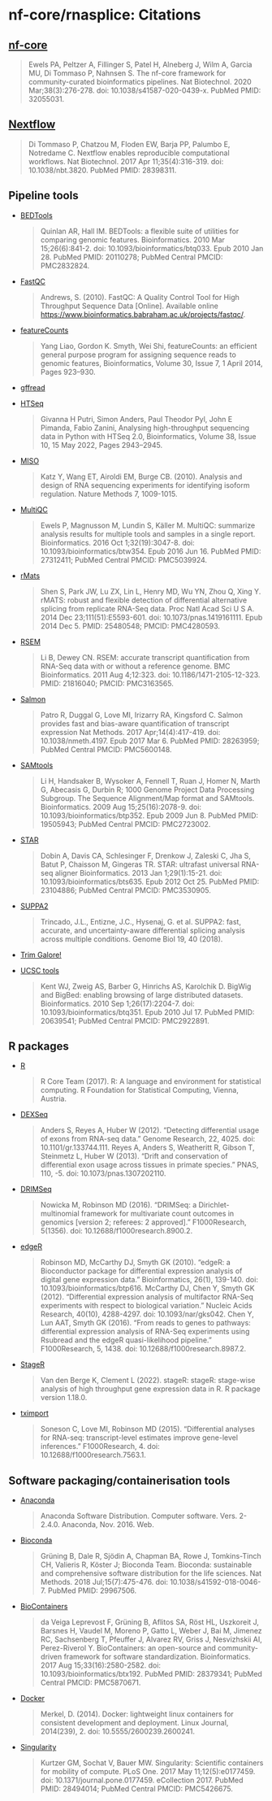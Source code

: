 # nf-core/rnasplice: Citations

## [nf-core](https://pubmed.ncbi.nlm.nih.gov/32055031/)

> Ewels PA, Peltzer A, Fillinger S, Patel H, Alneberg J, Wilm A, Garcia MU, Di Tommaso P, Nahnsen S. The nf-core framework for community-curated bioinformatics pipelines. Nat Biotechnol. 2020 Mar;38(3):276-278. doi: 10.1038/s41587-020-0439-x. PubMed PMID: 32055031.

## [Nextflow](https://pubmed.ncbi.nlm.nih.gov/28398311/)

> Di Tommaso P, Chatzou M, Floden EW, Barja PP, Palumbo E, Notredame C. Nextflow enables reproducible computational workflows. Nat Biotechnol. 2017 Apr 11;35(4):316-319. doi: 10.1038/nbt.3820. PubMed PMID: 28398311.

## Pipeline tools

- [BEDTools](https://pubmed.ncbi.nlm.nih.gov/20110278/)

  > Quinlan AR, Hall IM. BEDTools: a flexible suite of utilities for comparing genomic features. Bioinformatics. 2010 Mar 15;26(6):841-2. doi: 10.1093/bioinformatics/btq033. Epub 2010 Jan 28. PubMed PMID: 20110278; PubMed Central PMCID: PMC2832824.

- [FastQC](https://www.bioinformatics.babraham.ac.uk/projects/fastqc/)

  > Andrews, S. (2010). FastQC: A Quality Control Tool for High Throughput Sequence Data [Online]. Available online https://www.bioinformatics.babraham.ac.uk/projects/fastqc/.

- [featureCounts](https://academic.oup.com/bioinformatics/article/30/7/923/232889?login=false)

  > Yang Liao, Gordon K. Smyth, Wei Shi, featureCounts: an efficient general purpose program for assigning sequence reads to genomic features, Bioinformatics, Volume 30, Issue 7, 1 April 2014, Pages 923–930.

- [gffread](https://github.com/gpertea/gffread)

- [HTSeq](https://htseq.readthedocs.io/en/master/)

  > Givanna H Putri, Simon Anders, Paul Theodor Pyl, John E Pimanda, Fabio Zanini, Analysing high-throughput sequencing data in Python with HTSeq 2.0, Bioinformatics, Volume 38, Issue 10, 15 May 2022, Pages 2943–2945.

- [MISO](https://miso.readthedocs.io/en/fastmiso/#)

  > Katz Y, Wang ET, Airoldi EM, Burge CB. (2010). Analysis and design of RNA sequencing experiments for identifying isoform regulation. Nature Methods 7, 1009-1015.

- [MultiQC](https://pubmed.ncbi.nlm.nih.gov/27312411/)

  > Ewels P, Magnusson M, Lundin S, Käller M. MultiQC: summarize analysis results for multiple tools and samples in a single report. Bioinformatics. 2016 Oct 1;32(19):3047-8. doi: 10.1093/bioinformatics/btw354. Epub 2016 Jun 16. PubMed PMID: 27312411; PubMed Central PMCID: PMC5039924.

- [rMats](https://github.com/Xinglab/rmats-turbo)

  > Shen S, Park JW, Lu ZX, Lin L, Henry MD, Wu YN, Zhou Q, Xing Y. rMATS: robust and flexible detection of differential alternative splicing from replicate RNA-Seq data. Proc Natl Acad Sci U S A. 2014 Dec 23;111(51):E5593-601. doi: 10.1073/pnas.1419161111. Epub 2014 Dec 5. PMID: 25480548; PMCID: PMC4280593.

- [RSEM](https://pubmed.ncbi.nlm.nih.gov/21816040/)

  > Li B, Dewey CN. RSEM: accurate transcript quantification from RNA-Seq data with or without a reference genome. BMC Bioinformatics. 2011 Aug 4;12:323. doi: 10.1186/1471-2105-12-323. PMID: 21816040; PMCID: PMC3163565.

- [Salmon](https://pubmed.ncbi.nlm.nih.gov/28263959/)

  > Patro R, Duggal G, Love MI, Irizarry RA, Kingsford C. Salmon provides fast and bias-aware quantification of transcript expression Nat Methods. 2017 Apr;14(4):417-419. doi: 10.1038/nmeth.4197. Epub 2017 Mar 6. PubMed PMID: 28263959; PubMed Central PMCID: PMC5600148.

- [SAMtools](https://pubmed.ncbi.nlm.nih.gov/19505943/)

  > Li H, Handsaker B, Wysoker A, Fennell T, Ruan J, Homer N, Marth G, Abecasis G, Durbin R; 1000 Genome Project Data Processing Subgroup. The Sequence Alignment/Map format and SAMtools. Bioinformatics. 2009 Aug 15;25(16):2078-9. doi: 10.1093/bioinformatics/btp352. Epub 2009 Jun 8. PubMed PMID: 19505943; PubMed Central PMCID: PMC2723002.

- [STAR](https://pubmed.ncbi.nlm.nih.gov/23104886/)

  > Dobin A, Davis CA, Schlesinger F, Drenkow J, Zaleski C, Jha S, Batut P, Chaisson M, Gingeras TR. STAR: ultrafast universal RNA-seq aligner Bioinformatics. 2013 Jan 1;29(1):15-21. doi: 10.1093/bioinformatics/bts635. Epub 2012 Oct 25. PubMed PMID: 23104886; PubMed Central PMCID: PMC3530905.

- [SUPPA2](https://github.com/comprna/SUPPA)

  > Trincado, J.L., Entizne, J.C., Hysenaj, G. et al. SUPPA2: fast, accurate, and uncertainty-aware differential splicing analysis across multiple conditions. Genome Biol 19, 40 (2018).

- [Trim Galore!](https://www.bioinformatics.babraham.ac.uk/projects/trim_galore/)

- [UCSC tools](https://pubmed.ncbi.nlm.nih.gov/20639541/)

  > Kent WJ, Zweig AS, Barber G, Hinrichs AS, Karolchik D. BigWig and BigBed: enabling browsing of large distributed datasets. Bioinformatics. 2010 Sep 1;26(17):2204-7. doi: 10.1093/bioinformatics/btq351. Epub 2010 Jul 17. PubMed PMID: 20639541; PubMed Central PMCID: PMC2922891.

## R packages

- [R](https://www.r-project.org/)

  > R Core Team (2017). R: A language and environment for statistical computing. R Foundation for Statistical Computing, Vienna, Austria.

- [DEXSeq](https://bioconductor.org/packages/devel/bioc/vignettes/DEXSeq/inst/doc/DEXSeq.html#References)

  > Anders S, Reyes A, Huber W (2012). “Detecting differential usage of exons from RNA-seq data.” Genome Research, 22, 4025. doi: 10.1101/gr.133744.111.
  > Reyes A, Anders S, Weatheritt R, Gibson T, Steinmetz L, Huber W (2013). “Drift and conservation of differential exon usage across tissues in primate species.” PNAS, 110, -5. doi: 10.1073/pnas.1307202110.

- [DRIMSeq](https://rdrr.io/bioc/DRIMSeq/man/dmFilter.html)

  > Nowicka M, Robinson MD (2016). “DRIMSeq: a Dirichlet-multinomial framework for multivariate count outcomes in genomics [version 2; referees: 2 approved].” F1000Research, 5(1356). doi: 10.12688/f1000research.8900.2.

- [edgeR](https://bioconductor.org/packages/release/bioc/html/edgeR.html)

  > Robinson MD, McCarthy DJ, Smyth GK (2010). “edgeR: a Bioconductor package for differential expression analysis of digital gene expression data.” Bioinformatics, 26(1), 139-140. doi: 10.1093/bioinformatics/btp616.
  > McCarthy DJ, Chen Y, Smyth GK (2012). “Differential expression analysis of multifactor RNA-Seq experiments with respect to biological variation.” Nucleic Acids Research, 40(10), 4288-4297. doi: 10.1093/nar/gks042.
  > Chen Y, Lun AAT, Smyth GK (2016). “From reads to genes to pathways: differential expression analysis of RNA-Seq experiments using Rsubread and the edgeR quasi-likelihood pipeline.” F1000Research, 5, 1438. doi: 10.12688/f1000research.8987.2.

- [StageR](bioconductor.org/packages/release/bioc/html/stageR.html)

  > Van den Berge K, Clement L (2022). stageR: stageR: stage-wise analysis of high throughput gene expression data in R. R package version 1.18.0.

- [tximport](https://bioconductor.org/packages/release/bioc/html/tximport.html)

  > Soneson C, Love MI, Robinson MD (2015). “Differential analyses for RNA-seq: transcript-level estimates improve gene-level inferences.” F1000Research, 4. doi: 10.12688/f1000research.7563.1.

## Software packaging/containerisation tools

- [Anaconda](https://anaconda.com)

  > Anaconda Software Distribution. Computer software. Vers. 2-2.4.0. Anaconda, Nov. 2016. Web.

- [Bioconda](https://pubmed.ncbi.nlm.nih.gov/29967506/)

  > Grüning B, Dale R, Sjödin A, Chapman BA, Rowe J, Tomkins-Tinch CH, Valieris R, Köster J; Bioconda Team. Bioconda: sustainable and comprehensive software distribution for the life sciences. Nat Methods. 2018 Jul;15(7):475-476. doi: 10.1038/s41592-018-0046-7. PubMed PMID: 29967506.

- [BioContainers](https://pubmed.ncbi.nlm.nih.gov/28379341/)

  > da Veiga Leprevost F, Grüning B, Aflitos SA, Röst HL, Uszkoreit J, Barsnes H, Vaudel M, Moreno P, Gatto L, Weber J, Bai M, Jimenez RC, Sachsenberg T, Pfeuffer J, Alvarez RV, Griss J, Nesvizhskii AI, Perez-Riverol Y. BioContainers: an open-source and community-driven framework for software standardization. Bioinformatics. 2017 Aug 15;33(16):2580-2582. doi: 10.1093/bioinformatics/btx192. PubMed PMID: 28379341; PubMed Central PMCID: PMC5870671.

- [Docker](https://dl.acm.org/doi/10.5555/2600239.2600241)

  > Merkel, D. (2014). Docker: lightweight linux containers for consistent development and deployment. Linux Journal, 2014(239), 2. doi: 10.5555/2600239.2600241.

- [Singularity](https://pubmed.ncbi.nlm.nih.gov/28494014/)

  > Kurtzer GM, Sochat V, Bauer MW. Singularity: Scientific containers for mobility of compute. PLoS One. 2017 May 11;12(5):e0177459. doi: 10.1371/journal.pone.0177459. eCollection 2017. PubMed PMID: 28494014; PubMed Central PMCID: PMC5426675.
